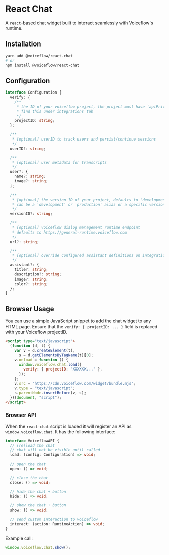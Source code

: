 # React Chat

A `react`-based chat widget built to interact seamlessly with Voiceflow's runtime.

## Installation

```sh
yarn add @voiceflow/react-chat
# or
npm install @voiceflow/react-chat
```

## Configuration

```ts
interface Configuration {
  verify: {
    /**
     * the ID of your voiceflow project, the project must have `apiPrivacy: public`
     * find this under integrations tab
     */
    projectID: string;
  };

  /**
   * [optional] userID to track users and persist/continue sessions
   */
  userID?: string;

  /**
   * [optional] user metadata for transcripts
   */
  user?: {
    name?: string;
    image?: string;
  };

  /**
   * [optional] the version ID of your project, defaults to 'development'
   * can be a 'development' or 'production' alias or a specific versionID
   */
  versionID?: string;

  /**
   * [optional] voiceflow dialog management runtime endpoint
   * defaults to https://general-runtime.voiceflow.com
   */
  url?: string;

  /**
   * [optional] override configured assistant definitions on integrations tab
   */
  assistant?: {
    title?: string;
    description?: string;
    image?: string;
    color?: string;
  };
}
```

## Browser Usage

You can use a simple JavaScript snippet to add the chat widget to any HTML page.
Ensure that the `verify: { projectID: ... }` field is replaced with your Voiceflow projectID.

```html
<script type="text/javascript">
  (function (d, t) {
    var v = d.createElement(t),
      s = d.getElementsByTagName(t)[0];
    v.onload = function () {
      window.voiceflow.chat.load({
        verify: { projectID: "XXXXXX..." },
      });
    };
    v.src = "https://cdn.voiceflow.com/widget/bundle.mjs";
    v.type = "text/javascript";
    s.parentNode.insertBefore(v, s);
  })(document, "script");
</script>
```

### Browser API

When the `react-chat` script is loaded it will register an API as `window.voiceflow.chat`.
It has the following interface:

```ts
interface VoiceflowAPI {
  // (re)load the chat
  // chat will not be visible until called
  load: (config: Configuration) => void;

  // open the chat
  open: () => void;

  // close the chat
  close: () => void;

  // hide the chat + button
  hide: () => void;

  // show the chat + button
  show: () => void;

  // send custom interaction to voiceflow
  interact: (action: RuntimeAction) => void;
}
```

Example call:

```ts
window.voiceflow.chat.show();
```
